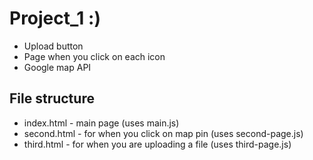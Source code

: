 # Project_1 :)
- Upload button
- Page when you click on each icon
- Google map API
## File structure
- index.html - main page (uses main.js)
- second.html - for when you click on map pin (uses second-page.js)
- third.html - for when you are uploading a file (uses third-page.js)
